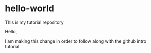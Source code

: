 # hello-world
This is my tutorial repository

Hello,

I am making this change in order to follow along with the github intro tutorial. 

